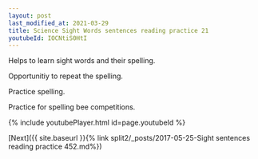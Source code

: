 ```yaml
---
layout: post
last_modified_at: 2021-03-29
title: Science Sight Words sentences reading practice 21
youtubeId: IOCNtiS0HtI
---
```

 
 
Helps to learn sight words and their spelling.

Opportunitiy to repeat the spelling. 

Practice spelling. 
 
Practice for spelling bee competitions. 
 
{% include youtubePlayer.html id=page.youtubeId %}
 
 

[Next]({{ site.baseurl }}{% link  split2/_posts/2017-05-25-Sight sentences reading practice 452.md%})
 
